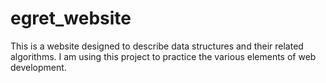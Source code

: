 # egret_website
This is a website designed to describe data structures and their related algorithms.  I am using this project to practice the various elements of web development.
